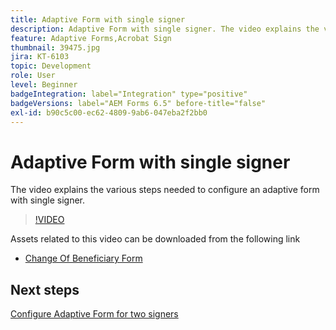 ```yaml
---
title: Adaptive Form with single signer
description: Adaptive Form with single signer. The video explains the various steps needed to configure an adaptive form with single signer.
feature: Adaptive Forms,Acrobat Sign
thumbnail: 39475.jpg
jira: KT-6103
topic: Development
role: User
level: Beginner
badgeIntegration: label="Integration" type="positive"
badgeVersions: label="AEM Forms 6.5" before-title="false"
exl-id: b90c5c00-ec62-4809-9ab6-047eba2f2bb0
---
```

# Adaptive Form with single signer


The video explains the various steps needed to configure an adaptive form with single signer.

>[!VIDEO](https://video.tv.adobe.com/v/39475?quality=12&learn=on)

Assets related to this video can be downloaded from the following link

* [Change Of Beneficiary Form ](assets/change-of-beneficiary-form.zip)

## Next steps

[Configure Adaptive Form for two signers](./configure-adaptive-form-for-two-signers.md)
